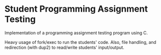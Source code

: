 # Student Programming Assignment Testing

Implementation of a programming assignment testing program using C.

Heavy usage of fork/exec to run the students' code. Also, file handling, and redirection (with dup2) to read/write students' input/output.
